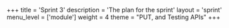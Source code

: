 +++
title = 'Sprint 3'
description = 'The plan for the sprint'
layout = 'sprint'
menu_level = ['module']
weight = 4
theme = "PUT, and Testing APIs"
+++


